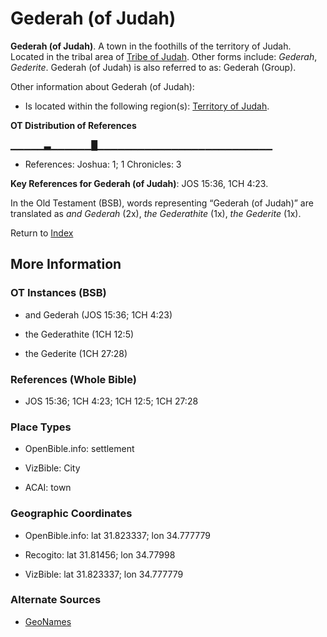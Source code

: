 # Gederah (of Judah)
**Gederah (of Judah)**. 
A town in the foothills of the territory of Judah. 
Located in the tribal area of [Tribe of Judah](../../../groups/md/acai/Judah.md). 
Other forms include: 
*Gederah*, *Gederite*. 
Gederah (of Judah) is also referred to as: 
Gederah (Group). 




Other information about Gederah (of Judah):


* Is located within the following region(s): 
[Territory of Judah](TerritoryOfJudah.md). 


**OT Distribution of References**

▁▁▁▁▁▃▁▁▁▁▁▁█▁▁▁▁▁▁▁▁▁▁▁▁▁▁▁▁▁▁▁▁▁▁▁▁▁▁
* References: Joshua: 1; 1 Chronicles: 3



**Key References for Gederah (of Judah)**: 
JOS 15:36, 1CH 4:23. 


In the Old Testament (BSB), words representing “Gederah (of Judah)” are translated as 
*and Gederah* (2x), *the Gederathite* (1x), *the Gederite* (1x). 




Return to [Index](00-Index.md)

## More Information

### OT Instances (BSB)

* and Gederah (JOS 15:36; 1CH 4:23)

* the Gederathite (1CH 12:5)

* the Gederite (1CH 27:28)



### References (Whole Bible)

* JOS 15:36; 1CH 4:23; 1CH 12:5; 1CH 27:28


### Place Types

* OpenBible.info: settlement

* VizBible: City

* ACAI: town



### Geographic Coordinates

* OpenBible.info: lat 31.823337; lon 34.777779

* Recogito: lat 31.81456; lon 34.77998

* VizBible: lat 31.823337; lon 34.777779



### Alternate Sources

* [GeoNames](http://sws.geonames.org/295064)



